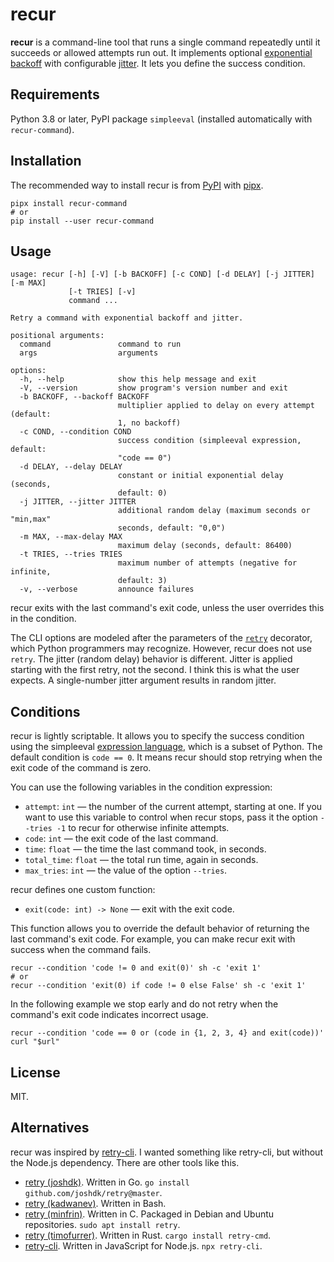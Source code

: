 # recur

**recur** is a command-line tool that runs a single command repeatedly until it succeeds or allowed attempts run out. It implements optional [exponential backoff](https://en.wikipedia.org/wiki/Exponential_backoff) with configurable [jitter](https://en.wikipedia.org/wiki/Thundering_herd_problem#Mitigation). It lets you define the success condition.


## Requirements

Python 3.8 or later, PyPI package `simpleeval` (installed automatically with `recur-command`).


## Installation

The recommended way to install recur is from [PyPI](https://pypi.org/project/recur-command/) with [pipx](https://github.com/pypa/pipx).

```shell
pipx install recur-command
# or
pip install --user recur-command
```


## Usage

```none
usage: recur [-h] [-V] [-b BACKOFF] [-c COND] [-d DELAY] [-j JITTER] [-m MAX]
             [-t TRIES] [-v]
             command ...

Retry a command with exponential backoff and jitter.

positional arguments:
  command               command to run
  args                  arguments

options:
  -h, --help            show this help message and exit
  -V, --version         show program's version number and exit
  -b BACKOFF, --backoff BACKOFF
                        multiplier applied to delay on every attempt (default:
                        1, no backoff)
  -c COND, --condition COND
                        success condition (simpleeval expression, default:
                        "code == 0")
  -d DELAY, --delay DELAY
                        constant or initial exponential delay (seconds,
                        default: 0)
  -j JITTER, --jitter JITTER
                        additional random delay (maximum seconds or "min,max"
                        seconds, default: "0,0")
  -m MAX, --max-delay MAX
                        maximum delay (seconds, default: 86400)
  -t TRIES, --tries TRIES
                        maximum number of attempts (negative for infinite,
                        default: 3)
  -v, --verbose         announce failures
```

recur exits with the last command's exit code, unless the user overrides this in the condition.

The CLI options are modeled after the parameters of the [`retry`](https://github.com/invl/retry) decorator, which Python programmers may recognize. However, recur does not use `retry`. The jitter (random delay) behavior is different. Jitter is applied starting with the first retry, not the second. I think this is what the user expects. A single-number jitter argument results in random jitter.     


## Conditions

recur is lightly scriptable. It allows you to specify the success condition using the simpleeval [expression language](https://github.com/danthedeckie/simpleeval#operators), which is a subset of Python. The default condition is `code == 0`. It means recur should stop retrying when the exit code of the command is zero.

You can use the following variables in the condition expression:

* `attempt`: `int` — the number of the current attempt, starting at one. If you want to use this variable to control when recur stops, pass it the option `--tries -1` to recur for otherwise infinite attempts. 
* `code`: `int` — the exit code of the last command.
* `time`: `float` — the time the last command took, in seconds.
* `total_time`: `float` — the total run time, again in seconds.
*  `max_tries`: `int` — the value of the option `--tries`.

recur defines one custom function:

* `exit(code: int) -> None` — exit with the exit code.

This function allows you to override the default behavior of returning the last command's exit code. For example, you can make recur exit with success when the command fails.

```shell
recur --condition 'code != 0 and exit(0)' sh -c 'exit 1'
# or
recur --condition 'exit(0) if code != 0 else False' sh -c 'exit 1'
```

In the following example we stop early and do not retry when the command's exit code indicates incorrect usage.

```shell
recur --condition 'code == 0 or (code in {1, 2, 3, 4} and exit(code))' curl "$url"
```

## License

MIT.


## Alternatives

recur was inspired by [retry-cli](https://github.com/tirsen/retry-cli). I wanted something like retry-cli, but without the Node.js dependency. There are other tools like this.

* [retry (joshdk)](https://github.com/joshdk/retry). Written in Go. `go install github.com/joshdk/retry@master`.
* [retry (kadwanev)](https://github.com/kadwanev/retry). Written in Bash.
* [retry (minfrin)](https://github.com/minfrin/retry). Written in C. Packaged in Debian and Ubuntu repositories. `sudo apt install retry`.
* [retry (timofurrer)](https://github.com/timofurrer/retry-cmd). Written in Rust. `cargo install retry-cmd`.
* [retry-cli](https://github.com/tirsen/retry-cli). Written in JavaScript for Node.js. `npx retry-cli`.
